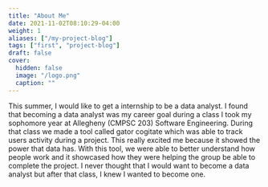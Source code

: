 ```yaml
---
title: "About Me"
date: 2021-11-02T08:10:29-04:00
weight: 1
aliases: ["/my-project-blog"]
tags: ["first", "project-blog"]
draft: false
cover:
  hidden: false
  image: "/logo.png"
  caption: ""
---
```


This summer, I would like to get a internship to be a data analyst.
I found that becoming a data analyst was my career goal during a class I took my sophomore year at
Allegheny (CMPSC 203) Software Engineering. During that class we made a tool called gator cogitate
which was able to track users activity during a project. This really excited me because it showed
the power that data has. With this tool, we were able to better understand how people work and it
showcased how they were helping the group be able to complete the project. I never thought that
I would want to become a data analyst but after that class, I knew I wanted to become one.

